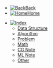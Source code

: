 - [![Back](https://icongr.am/fontawesome/arrow-circle-left.svg?color=808080&size=32)Back](README.md)
- [![Home](https://icongr.am/clarity/home.svg?color=808080&size=32)Home](https://huanime.com.cn/)
* [![Index](https://icongr.am/clarity/book.svg?color=808080&size=32)](#)
	* [Data Structure](Data/List)
	* [Algorithm](Algorithm/Sort)
	* [Problem](Problem/#)
	* [Math](Math/AdvMath)
	* [CG Note](CG/takedown)
	* [ML Note](ML/optimizer)
	* [Other](Other/CPP_ErrorProne)